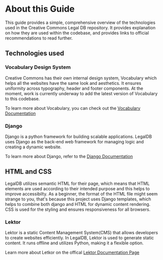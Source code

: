 # About this Guide

This guide provides a simple, comprehensive overview of the technologies used in the Creative Commons Legal DB repository. It provides explanation on how they are used within the codebase, and provides links to official recommendations to read further.

## Technologies used

### Vocabulary Design System
Creative Commons has their own internal design system, Vocabulary which helps all the websites have the same look and aesthetics. It ensures uniformity across typography, header and footer components. At the moment, work is currently underway to add the latest version of Vocabulary to this codebase.

To learn more about Vocabulary, you can check out the [Vocabulary Documentation](https://vocabulary-docs.netlify.app/)

### Django
Django is a python framework for building scalable applications. LegalDB uses Django as the back-end web framework for managing logic and creating a dynamic website.

To learn more about Django, refer to the [Django Documentation](https://docs.djangoproject.com/en/5.1/)


## HTML and CSS
LegalDB utilizes semantic HTML for their page, which means that HTML elements are used according to their intended purpose and this helps to improve accessibilty. As a beginner, the format of the HTML file might seem strange to you, that's because this project uses Django templates, which helps to combine both django and HTML for dynamic content rendering.  CSS is used for the styling and ensures responsiveness for all browsers. 

### Lektor
Lektor is a static Content Management System(CMS) that allows developers to create websites efficiently. In LegalDB, Lektor is used to generate static content. It runs offline and utilizes Python, making it a flexible option.

Learn more about Letkor on the offical [Lektor Documentation Page](https://www.getlektor.com/docs/what/)